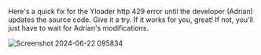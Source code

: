 Here's a quick fix for the Yloader http 429 error until the developer (Adrian) updates the source code.
Give it a try. If it works for you, great! If not, you'll just have to wait for Adrian's modifications.

![Screenshot 2024-06-22 095834](https://github.com/BoulderLou/YloaderTmpFix20240622/assets/17059687/14b174ce-3f1e-4dae-aef5-7324d868b2f3)
